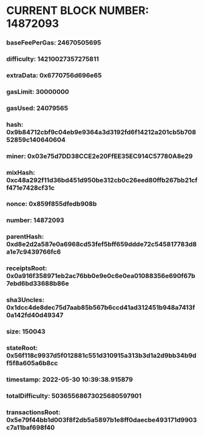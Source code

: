 # CURRENT BLOCK NUMBER: 14872093

### baseFeePerGas: 24670505695
### difficulty: 14210027357275811
### extraData: 0x6770756d696e65
### gasLimit: 30000000
### gasUsed: 24079565
### hash: 0x9b84712cbf9c04eb9e9364a3d3192fd6f14212a201cb5b70852859c140640604
### miner: 0x03e75d7DD38CCE2e20FfEE35EC914C57780A8e29
### mixHash: 0xc48a292f11d36bd451d950be312cb0c26eed80ffb267bb21cff471e7428cf31c
### nonce: 0x859f855dfedb908b
### number: 14872093
### parentHash: 0xd8e2d2a587e0a6968cd53fef5bff659ddde72c545817783d8a1e7c9439766fc6
### receiptsRoot: 0x0a916f358971eb2ac76bb0e9e0c6e0ea01088356e690f67b7ebd6bd33688b86e
### sha3Uncles: 0x1dcc4de8dec75d7aab85b567b6ccd41ad312451b948a7413f0a142fd40d49347
### size: 150043
### stateRoot: 0x56f118c9937d5f012881c551d310915a313b3d1a2d9bb34b9df5f8a605a6b8cc
### timestamp: 2022-05-30 10:39:38.915879
### totalDifficulty: 50365568673025680597901
### transactionsRoot: 0x5e79f44bb1d003f8f2db5a5897b1e8ff0daecbe493171d9903c7a11baf698f40

